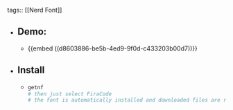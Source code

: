 tags:: [[Nerd Font]]

- ## Demo:
	- {{embed ((d8603886-be5b-4ed9-9f0d-c433203b00d7))}}
- ## Install
	- ```bash
	  getnf
	  # then just select FiraCode
	  # the font is automatically installed and downloaded files are removed
	  ```